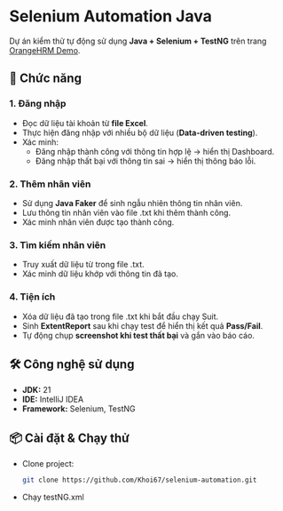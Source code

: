 # Selenium Automation Java

Dự án kiểm thử tự động sử dụng **Java + Selenium + TestNG** trên trang [OrangeHRM Demo](https://opensource-demo.orangehrmlive.com/).

## 🚀 Chức năng

### 1. **Đăng nhập**
- Đọc dữ liệu tài khoản từ **file Excel**.
- Thực hiện đăng nhập với nhiều bộ dữ liệu (**Data-driven testing**).
- Xác minh:
    - Đăng nhập thành công với thông tin hợp lệ → hiển thị Dashboard.
    - Đăng nhập thất bại với thông tin sai → hiển thị thông báo lỗi.

### 2. **Thêm nhân viên**
- Sử dụng **Java Faker** để sinh ngẫu nhiên thông tin nhân viên.
- Lưu thông tin nhân viên vào file .txt khi thêm thành công.
- Xác minh nhân viên được tạo thành công.

### 3. **Tìm kiếm nhân viên**
- Truy xuất dữ liệu từ trong file .txt.
- Xác minh dữ liệu khớp với thông tin đã tạo.

### 4. **Tiện ích**
- Xóa dữ liệu đã tạo trong file .txt khi bắt đầu chạy Suit.
- Sinh **ExtentReport** sau khi chạy test để hiển thị kết quả **Pass/Fail**.
- Tự động chụp **screenshot khi test thất bại** và gắn vào báo cáo.

## 🛠 Công nghệ sử dụng
- **JDK:** 21
- **IDE:** IntelliJ IDEA
- **Framework:** Selenium, TestNG

## 📦 Cài đặt & Chạy thử
- Clone project:
  ```bash
  git clone https://github.com/Khoi67/selenium-automation.git
  
- Chạy testNG.xml
